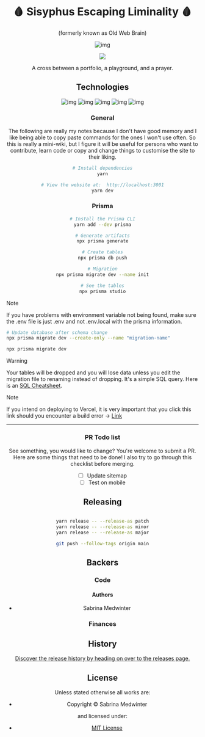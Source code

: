 <center>
<h1> 🩸 Sisyphus Escaping Liminality 🩸 </h1>
(formerly known as Old Web Brain)


![img](https://www.sabrinamedwinter.com/_next/image?url=https%3A%2F%2Fmedia1.giphy.com%2Fmedia%2Fv1.Y2lkPTc5MGI3NjExdnNwMHZrdnR6NXU4bXFmOGp5MmJwZjQ4YmwxY20yOG56ZXNhY25ucSZlcD12MV9pbnRlcm5hbF9naWZfYnlfaWQmY3Q9cw%2F1xSVq3jCyrYICv5XuC%2Fgiphy.webp&w=256&q=75)



<a href="https://ko-fi.com/sabrinamedwinter">
<img src="https://img.shields.io/badge/Kofi-FF5E5B.svg?style=for-the-badge&logo=Ko-fi&logoColor=white" />
</a>

<!-- DESCRIPTION/ -->

A cross between a portfolio, a playground, and a prayer.

<!-- /DESCRIPTION -->


## Technologies

<!-- BADGIE TIME -->



<!-- END BADGIE TIME -->


![img](https://img.shields.io/badge/Next.js-000000.svg?style=for-the-badge&logo=nextdotjs&logoColor=white) ![img](https://img.shields.io/badge/TypeScript-3178C6.svg?style=for-the-badge&logo=TypeScript&logoColor=white)
![img](https://img.shields.io/badge/Three.js-000000.svg?style=for-the-badge&logo=threedotjs&logoColor=white) ![img](https://img.shields.io/badge/Prisma-2D3748.svg?style=for-the-badge&logo=Prisma&logoColor=white)   ![img](https://img.shields.io/badge/MDX-1B1F24.svg?style=for-the-badge&logo=MDX&logoColor=white)

</center>

<center>

### General

The following are really my notes because I don't have good memory and I like being able to copy paste commands for the ones I won't use often. So this is really a mini-wiki, but I figure it will be useful for persons who want to contribute, learn code or copy and change things to customise the site to their liking.

```bash
# Install dependencies
yarn

# View the website at:  http://localhost:3001
yarn dev
```


### Prisma

```bash
# Install the Prisma CLI
yarn add --dev prisma

# Generate artifacts
npx prisma generate

# Create tables
npx prisma db push

# Migration
npx prisma migrate dev --name init

# See the tables
npx prisma studio

```
</center>

> [!NOTE]
> If you have problems with environment variable not being found, make sure the .env file is just .env and not .env.local with the prisma information.

```bash
# Update database after schema change
npx prisma migrate dev --create-only --name "migration-name"

npx prisma migrate dev
```

> [!WARNING]
> Your tables will be dropped and you will lose data unless you edit the migration file to renaming instead of dropping. It's a simple SQL query. Here is an [SQL Cheatsheet](https://www.sqltutorial.org/sql-cheat-sheet/).

>[!NOTE]
> If you intend on deploying to Vercel, it is very important that you click this link should you encounter a build error -> [Link](https://www.prisma.io/docs/orm/more/help-and-troubleshooting/help-articles/vercel-caching-issue)


---

<center>

### PR Todo list

See something, you would like to change? You're welcome to submit a PR. Here are some things that need to be done! I also try to go through this checklist before merging.

- [ ] Update sitemap
- [ ] Test on mobile

## Releasing

```bash

yarn release -- --release-as patch
yarn release -- --release-as minor
yarn release -- --release-as major

git push --follow-tags origin main
```
<!-- BACKERS/ -->

## Backers

### Code



#### Authors

-   Sabrina Medwinter

### Finances

<!-- /BACKERS -->

<!-- HISTORY/ -->

## History

[Discover the release history by heading on over to the releases page.](https://github.com/kalecream/OldWebBrain/releases)

<!-- /HISTORY -->

<!-- LICENSE/ -->

## License

Unless stated otherwise all works are:

-   Copyright &copy; Sabrina Medwinter

and licensed under:

-   [MIT License](http://spdx.org/licenses/MIT.html)

<!-- /LICENSE -->


</center>
